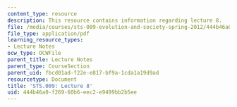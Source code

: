 ```yaml
---
content_type: resource
description: This resource contains information regarding lecture 8.
file: /media/courses/sts-009-evolution-and-society-spring-2012/444b46a0f26960b6eec2e9499bb2b5ee_MITSTS_009S12_lec8.pdf
file_type: application/pdf
learning_resource_types:
- Lecture Notes
ocw_type: OCWFile
parent_title: Lecture Notes
parent_type: CourseSection
parent_uid: fbcd01ad-f22e-e817-bf9a-1cda1a19d9ad
resourcetype: Document
title: 'STS.009: Lecture 8'
uid: 444b46a0-f269-60b6-eec2-e9499bb2b5ee
---
```

